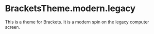 # BracketsTheme.modern.legacy
This is a theme for Brackets. It is a modern spin on the legacy computer screen.
